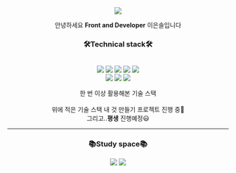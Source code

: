   <div align="center">
  <!--아이콘 둥글게 만들때는 style=flat&-->
    <img src="https://capsule-render.vercel.app/api?type=Waving&color=B0DAFF&height=180&section=header&text=Hellow,%20I'm%20EunSol&fontAlignY=35&fontSize=32&fontColor=ffffff" />
  </div>
    <div align=center>
   <p>안녕하세요 <b>Front and Developer</b> 이은솔입니다</p>
  </div>
  
  <div align=center>
   <h3>🛠️Technical stack🛠️</h3>
   <br />
   <img src="https://img.shields.io/badge/HTML5-E34F26?style=for-the-badge&logo=HTML5&logoColor=white">
   <img src="https://img.shields.io/badge/CSS3-1572B6?style=for-the-badge&logo=CSS3&logoColor=white">
   <img src="https://img.shields.io/badge/JavaScript-F7DF1E?style=for-the-badge&logo=JavaScript&logoColor=white">
    <img src="https://img.shields.io/badge/React-61DAFB?style=for-the-badge&logo=React&logoColor=white">
   <img src="https://img.shields.io/badge/Node.js-339933?style=for-the-badge&logo=Node.js&logoColor=white"> <br/>
  <img src="https://img.shields.io/badge/jQuery-0769AD?style=for-the-badge&logo=jQuery&logoColor=white" />
  <img src="https://img.shields.io/badge/Bootstrap-7952B3?style=for-the-badge&logo=Bootstrap&logoColor=white" />
   <img src="https://img.shields.io/badge/Amazon AWS-232F3E?style=for-the-badge&logo=Amazon AWS&logoColor=white" />
  <br/>
  
  <span>한 번 이상 활용해본 기술 스택</span>
  <br/>
  <br/>
  <span>위에 적은 기술 스택 내 것 만들기 프로젝트 진행 중💪</span> <br/>
  <span>그리고..<b>평생</b> 진행예정😃</span>
   
  </div>

  <hr/>
  <div align=center>
    <h3>📚Study space📚</h3>
     <img src="https://img.shields.io/badge/Notion-000000?style=for-the-badge&logo=Notion&logoColor=white" />
     <img src="https://img.shields.io/badge/github-181717?style=for-the-badge&logo=github&logoColor=white"> 
  </div>



